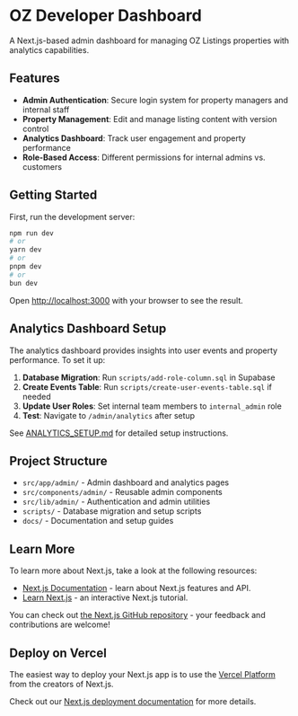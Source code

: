# OZ Developer Dashboard

A Next.js-based admin dashboard for managing OZ Listings properties with analytics capabilities.

## Features

- **Admin Authentication**: Secure login system for property managers and internal staff
- **Property Management**: Edit and manage listing content with version control
- **Analytics Dashboard**: Track user engagement and property performance
- **Role-Based Access**: Different permissions for internal admins vs. customers

## Getting Started

First, run the development server:

```bash
npm run dev
# or
yarn dev
# or
pnpm dev
# or
bun dev
```

Open [http://localhost:3000](http://localhost:3000) with your browser to see the result.

## Analytics Dashboard Setup

The analytics dashboard provides insights into user events and property performance. To set it up:

1. **Database Migration**: Run `scripts/add-role-column.sql` in Supabase
2. **Create Events Table**: Run `scripts/create-user-events-table.sql` if needed
3. **Update User Roles**: Set internal team members to `internal_admin` role
4. **Test**: Navigate to `/admin/analytics` after setup

See [ANALYTICS_SETUP.md](docs/ANALYTICS_SETUP.md) for detailed setup instructions.

## Project Structure

- `src/app/admin/` - Admin dashboard and analytics pages
- `src/components/admin/` - Reusable admin components
- `src/lib/admin/` - Authentication and admin utilities
- `scripts/` - Database migration and setup scripts
- `docs/` - Documentation and setup guides

## Learn More

To learn more about Next.js, take a look at the following resources:

- [Next.js Documentation](https://nextjs.org/docs) - learn about Next.js features and API.
- [Learn Next.js](https://nextjs.org/learn) - an interactive Next.js tutorial.

You can check out [the Next.js GitHub repository](https://github.com/vercel/next.js) - your feedback and contributions are welcome!

## Deploy on Vercel

The easiest way to deploy your Next.js app is to use the [Vercel Platform](https://vercel.com/new?utm_medium=default-template&filter=next.js&utm_source=create-next-app&utm_campaign=create-next-app-readme) from the creators of Next.js.

Check out our [Next.js deployment documentation](https://nextjs.org/docs/app/building-your-application/deploying) for more details.
